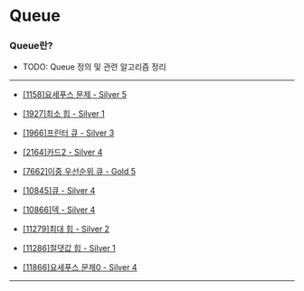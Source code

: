 # Queue

### Queue란?

  - TODO: Queue 정의 및 관련 알고리즘 정리

---

  - [[1158]요세푸스 문제 - Silver 5](https://github.com/firemancha/Algorithm/tree/main/Baekjoon/Queue/%5B1158%5D%EC%9A%94%EC%84%B8%ED%91%B8%EC%8A%A4%20%EB%AC%B8%EC%A0%9C)

  - [[1927]최소 힙 - Silver 1](https://github.com/firemancha/Algorithm/tree/main/Baekjoon/Queue/%5B1927%5D%EC%B5%9C%EC%86%8C%20%ED%9E%99)

  - [[1966]프린터 큐 - Silver 3](https://github.com/firemancha/Algorithm/tree/main/Baekjoon/Queue/%5B1966%5D%ED%94%84%EB%A6%B0%ED%84%B0%20%ED%81%90)

  - [[2164]카드2 - Silver 4](https://github.com/firemancha/Algorithm/tree/main/Baekjoon/Queue/%5B2164%5D%EC%B9%B4%EB%93%9C2)

  - [[7662]이중 우선순위 큐 - Gold 5](https://github.com/firemancha/Algorithm/tree/main/Baekjoon/Queue/%5B7662%5D%EC%9D%B4%EC%A4%91%20%EC%9A%B0%EC%84%A0%EC%88%9C%EC%9C%84%20%ED%81%90)

  - [[10845]큐 - Silver 4](https://github.com/firemancha/Algorithm/tree/main/Baekjoon/Queue/%5B10845%5D%ED%81%90)

  - [[10866]덱 - Silver 4](https://github.com/firemancha/Algorithm/tree/main/Baekjoon/Queue)

  - [[11279]최대 힙 - Silver 2](https://github.com/firemancha/Algorithm/tree/main/Baekjoon/Queue/%5B11279%5D%EC%B5%9C%EB%8C%80%20%ED%9E%99)

  - [[11286]절댓값 힙 - Silver 1](https://github.com/firemancha/Algorithm/tree/main/Baekjoon/Queue/%5B11286%5D%EC%A0%88%EB%8C%93%EA%B0%92%20%ED%9E%99)

  - [[11866]요세푸스 문제0 - Silver 4](https://github.com/firemancha/Algorithm/tree/main/Baekjoon/Queue/%5B11866%5D%EC%9A%94%EC%84%B8%ED%91%B8%EC%8A%A4%20%EB%AC%B8%EC%A0%9C0)

---